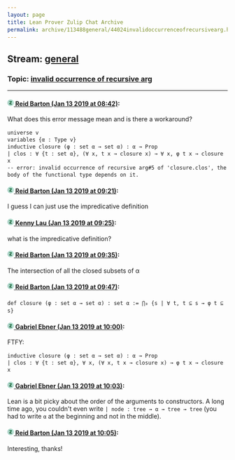 ```yaml
---
layout: page
title: Lean Prover Zulip Chat Archive 
permalink: archive/113488general/44024invalidoccurrenceofrecursivearg.html
---
```


## Stream: [general](index.html)
### Topic: [invalid occurrence of recursive arg](44024invalidoccurrenceofrecursivearg.html)

---

#### [![Click to go to Zulip](../../assets/img/zulip2.png) Reid Barton (Jan 13 2019 at 08:42)](https://leanprover.zulipchat.com/#narrow/stream/113488-general/topic/invalid%20occurrence%20of%20recursive%20arg/near/155020104):
What does this error message mean and is there a workaround?
```lean
universe v
variables {α : Type v}
inductive closure (φ : set α → set α) : α → Prop
| clos : ∀ {t : set α}, (∀ x, t x → closure x) → ∀ x, φ t x → closure x
-- error: invalid occurrence of recursive arg#5 of 'closure.clos', the body of the functional type depends on it.
```

#### [![Click to go to Zulip](../../assets/img/zulip2.png) Reid Barton (Jan 13 2019 at 09:21)](https://leanprover.zulipchat.com/#narrow/stream/113488-general/topic/invalid%20occurrence%20of%20recursive%20arg/near/155021253):
I guess I can just use the impredicative definition

#### [![Click to go to Zulip](../../assets/img/zulip2.png) Kenny Lau (Jan 13 2019 at 09:25)](https://leanprover.zulipchat.com/#narrow/stream/113488-general/topic/invalid%20occurrence%20of%20recursive%20arg/near/155021376):
what is the impredicative definition?

#### [![Click to go to Zulip](../../assets/img/zulip2.png) Reid Barton (Jan 13 2019 at 09:35)](https://leanprover.zulipchat.com/#narrow/stream/113488-general/topic/invalid%20occurrence%20of%20recursive%20arg/near/155021674):
The intersection of all the closed subsets of α

#### [![Click to go to Zulip](../../assets/img/zulip2.png) Reid Barton (Jan 13 2019 at 09:47)](https://leanprover.zulipchat.com/#narrow/stream/113488-general/topic/invalid%20occurrence%20of%20recursive%20arg/near/155021995):
`def closure (φ : set α → set α) : set α := ⋂₀ {s | ∀ t, t ⊆ s → φ t ⊆ s}`

#### [![Click to go to Zulip](../../assets/img/zulip2.png) Gabriel Ebner (Jan 13 2019 at 10:00)](https://leanprover.zulipchat.com/#narrow/stream/113488-general/topic/invalid%20occurrence%20of%20recursive%20arg/near/155022395):
FTFY:
```lean
inductive closure (φ : set α → set α) : α → Prop
| clos : ∀ {t : set α}, ∀ x, (∀ x, t x → closure x) → φ t x → closure x
```

#### [![Click to go to Zulip](../../assets/img/zulip2.png) Gabriel Ebner (Jan 13 2019 at 10:03)](https://leanprover.zulipchat.com/#narrow/stream/113488-general/topic/invalid%20occurrence%20of%20recursive%20arg/near/155022473):
Lean is a bit picky about the order of the arguments to constructors.  A long time ago, you couldn't even write `| node : tree → α → tree → tree` (you had to write `α` at the beginning and not in the middle).

#### [![Click to go to Zulip](../../assets/img/zulip2.png) Reid Barton (Jan 13 2019 at 10:05)](https://leanprover.zulipchat.com/#narrow/stream/113488-general/topic/invalid%20occurrence%20of%20recursive%20arg/near/155022542):
Interesting, thanks!

